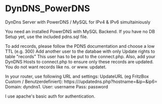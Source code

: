 # DynDNS_PowerDNS
DynDns Server with PowerDNS / MySQL for IPv4 &amp; IPv6 simultainiously

You need an installed PowerDNS with MySQL Backend.
If you have no DB Setup yet, use the included pdns.sql file.

To add records, please follow the PDNS documentation and choose a low TTL (e.g. 300)
Add another user to the databae with only Update rights to table "records"
This user has to be put to the connect.php.
Also, add your DynDNS Hosts to connect.php to ensure only these records are updated.
You do not want records like ns.<youdomain> or www.<youdomain> updatet.

In your router, use following URL and settings:
UpdateURL (eg FritzBox Custom / Benutzerdefiniert):
https://<yourdomain>/updatedns.php?hostname=<DOMAIN>&ip=<ipaddr>&ip6=<ip6addr>
Domain: dyndns1.<yourdomain>
User: username
Pass: password

I use apache's basic auth for authentication.

